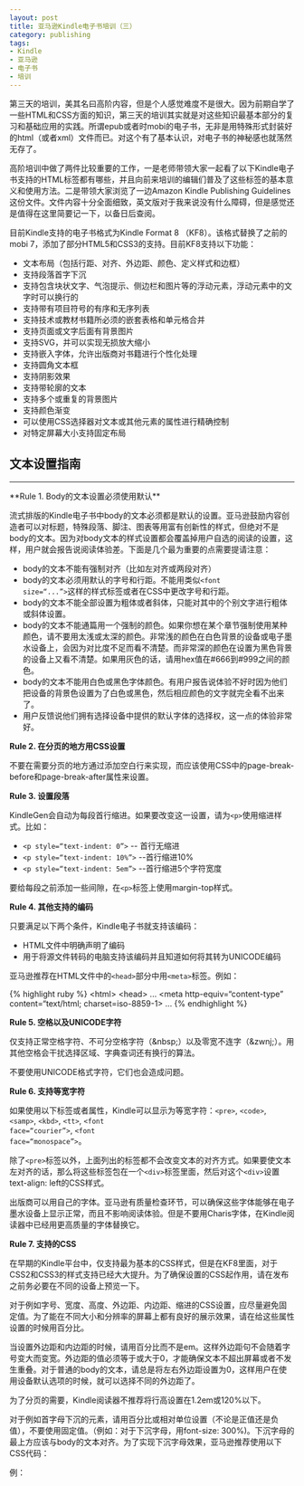 ```yaml
---
layout: post
title: 亚马逊Kindle电子书培训（三）
category: publishing
tags:
- Kindle
- 亚马逊
- 电子书
- 培训
---
```

第三天的培训，美其名曰高阶内容，但是个人感觉难度不是很大。因为前期自学了一些HTML和CSS方面的知识，第三天的培训其实就是对这些知识最基本部分的复习和基础应用的实践。所谓epub或者时mobi的电子书，无非是用特殊形式封装好的html（或者xml）文件而已。对这个有了基本认识，对电子书的神秘感也就荡然无存了。
<!--more-->

高阶培训中做了两件比较重要的工作，一是老师带领大家一起看了以下Kindle电子书支持的HTML标签都有哪些，并且向前来培训的编辑们普及了这些标签的基本意义和使用方法。二是带领大家浏览了一边Amazon Kindle Publishing Guidelines这份文件。文件内容十分全面细致，英文版对于我来说没有什么障碍，但是感觉还是值得在这里简要记一下，以备日后查阅。

目前Kindle支持的电子书格式为Kindle Format 8 （KF8）。该格式替换了之前的mobi 7，添加了部分HTML5和CSS3的支持。目前KF8支持以下功能：

* 文本布局（包括行距、对齐、外边距、颜色、定义样式和边框）
* 支持段落首字下沉
* 支持包含块状文字、气泡提示、侧边栏和图片等的浮动元素，浮动元素中的文字时可以换行的
* 支持带有项目符号的有序和无序列表
* 支持技术或教材书籍所必须的嵌套表格和单元格合并
* 支持页面或文字后面有背景图片
* 支持SVG，并可以实现无损放大缩小
* 支持嵌入字体，允许出版商对书籍进行个性化处理
* 支持圆角文本框
* 支持阴影效果
* 支持带轮廓的文本
* 支持多个或重复的背景图片
* 支持颜色渐变
* 可以使用CSS选择器对文本或其他元素的属性进行精确控制
* 对特定屏幕大小支持固定布局

## 文本设置指南
<hr>
**Rule 1. Body的文本设置必须使用默认**

流式排版的Kindle电子书中body的文本必须都是默认的设置。亚马逊鼓励内容创造者可以对标题，特殊段落、脚注、图表等用富有创新性的样式，但绝对不是body的文本。因为对body文本的样式设置都会覆盖掉用户自选的阅读的设置，这样，用户就会报告说阅读体验差。下面是几个最为重要的点需要提请注意：
* body的文本不能有强制对齐（比如左对齐或两段对齐）
* body的文本必须用默认的字号和行距。不能用类似<code>&lt;font size=“...”></code>这样的样式标签或者在CSS中更改字号和行距。
* body的文本不能全部设置为粗体或者斜体，只能对其中的个别文字进行粗体或斜体设置。
* body的文本不能通篇用一个强制的颜色。如果你想在某个章节强制使用某种颜色，请不要用太浅或太深的颜色。非常浅的颜色在白色背景的设备或电子墨水设备上，会因为对比度不足而看不清楚。而非常深的颜色在设置为黑色背景的设备上又看不清楚。如果用灰色的话，请用hex值在#666到#999之间的颜色。
* body的文本不能用白色或黑色字体颜色。有用户报告说体验不好时因为他们把设备的背景色设置为了白色或黑色，然后相应颜色的文字就完全看不出来了。
* 用户反馈说他们拥有选择设备中提供的默认字体的选择权，这一点的体验非常好。

**Rule 2. 在分页的地方用CSS设置**

不要在需要分页的地方通过添加空白行来实现，而应该使用CSS中的page-break-before和page-break-after属性来设置。

**Rule 3. 设置段落**

KindleGen会自动为每段首行缩进。如果要改变这一设置，请为<code>&lt;p></code>使用缩进样式。比如：
* <code>&lt;p style=“text-indent: 0”></code> -- 首行无缩进
* <code>&lt;p style=“text-indent: 10%”></code> --首行缩进10%
* <code>&lt;p style=“text-indent: 5em”></code> --首行缩进5个字符宽度

要给每段之前添加一些间隙，在<code>&lt;p></code>标签上使用margin-top样式。

**Rule 4. 其他支持的编码**

只要满足以下两个条件，Kindle电子书就支持该编码：
* HTML文件中明确声明了编码
* 用于将源文件转码的电脑支持该编码并且知道如何将其转为UNICODE编码

亚马逊推荐在HTML文件中的<code>&lt;head></code>部分中用<code>&lt;meta></code>标签。例如：

{% highlight ruby %}
&lt;html&gt;
&lt;head&gt;
...
&lt;meta http-equiv=“content-type” content=“text/html; charset=iso-8859-1&gt;
...
{% endhighlight %}

**Rule 5. 空格以及UNICODE字符**

仅支持正常空格字符、不可分空格字符（\&nbsp;）以及零宽不连字（\&zwnj;）。用其他空格会干扰选择区域、字典查词还有换行的算法。

不要使用UNICODE格式字符，它们也会造成问题。

**Rule 6. 支持等宽字符**

如果使用以下标签或者属性，Kindle可以显示为等宽字符：<code>&lt;pre></code>, <code>&lt;code></code>, <code>&lt;samp></code>, <code>&lt;kbd></code>, <code>&lt;tt></code>, <code>&lt;font face=“courier”></code>, <code>&lt;font face=“monospace”></code>。

除了<code>&lt;pre></code>标签以外，上面列出的标签都不会改变文本的对齐方式。如果要使文本左对齐的话，那么将这些标签包在一个<code>&lt;div></code>标签里面，然后对这个<code>&lt;div></code>设置text-align: left的CSS样式。

出版商可以用自己的字体。亚马逊有质量检查环节，可以确保这些字体能够在电子墨水设备上显示正常，而且不影响阅读体验。但是不要用Charis字体，在Kindle阅读器中已经用更高质量的字体替换它。

**Rule 7. 支持的CSS**

在早期的Kindle平台中，仅支持最为基本的CSS样式，但是在KF8里面，对于CSS2和CSS3的样式支持已经大大提升。为了确保设置的CSS起作用，请在发布之前务必要在不同的设备上预览一下。

对于例如字号、宽度、高度、外边距、内边距、缩进的CSS设置，应尽量避免固定值。为了能在不同大小和分辨率的屏幕上都有良好的展示效果，请在给这些属性设置的时候用百分比。

当设置外边距和内边距的时候，请用百分比而不是em。这样外边距句不会随着字号变大而变宽。外边距的值必须等于或大于0，才能确保文本不超出屏幕或者不发生重叠。对于普通的body的文本，请总是将左右外边距设置为0，这样用户在使用设备默认选项的时候，就可以选择不同的外边距了。

为了分页的需要，Kindle阅读器不推荐将行高设置在1.2em或120%以下。

对于例如首字母下沉的元素，请用百分比或相对单位设置（不论是正值还是负值），不要使用固定值。（例如：对于下沉字母，用font-size: 300%)。下沉字母的最上方应该与body的文本对齐。为了实现下沉字母效果，亚马逊推荐使用以下CSS代码：

例：

